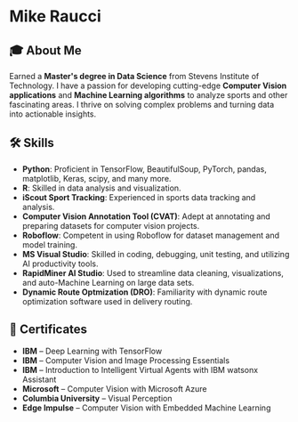 # Mike Raucci

## 🎓 About Me
Earned a **Master's degree in Data Science** from Stevens Institute of Technology. I have a passion for developing cutting-edge **Computer Vision applications** and **Machine Learning algorithms** to analyze sports and other fascinating areas. I thrive on solving complex problems and turning data into actionable insights.

## 🛠️ Skills
- **Python**: Proficient in TensorFlow, BeautifulSoup, PyTorch, pandas, matplotlib, Keras, scipy, and many more.
- **R**: Skilled in data analysis and visualization.
- **iScout Sport Tracking**: Experienced in sports data tracking and analysis.
- **Computer Vision Annotation Tool (CVAT)**: Adept at annotating and preparing datasets for computer vision projects.
- **Roboflow**: Competent in using Roboflow for dataset management and model training.
- **MS Visual Studio**: Skilled in coding, debugging, unit testing, and utilizing AI productivity tools.
- **RapidMiner AI Studio**: Used to streamline data cleaning, visualizations, and auto-Machine Learning on large data sets.
- **Dynamic Route Optmization (DRO)**: Familiarity with dynamic route optimization software used in delivery routing.
 

## 📃 Certificates
- **IBM** – Deep Learning with TensorFlow 
- **IBM** – Computer Vision and Image Processing Essentials 
- **IBM** – Introduction to Intelligent Virtual Agents with IBM watsonx Assistant 
- **Microsoft** – Computer Vision with Microsoft Azure 
- **Columbia University** – Visual Perception 
- **Edge Impulse** – Computer Vision with Embedded Machine Learning
